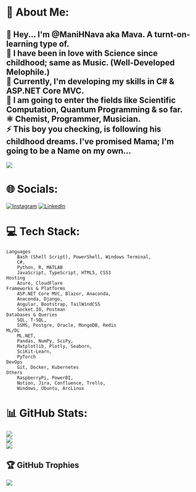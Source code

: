 # 💫 About Me:
🔭 Hey... I'm @ManiHNava aka Mava. A turnt-on-learning type of.                              
🤝 I have been in love with Science since childhood; same as Music. (Well-Developed Melophile.)                     
🌱 Currently, I'm developing my skills in C# & ASP.NET Core MVC.                        
💬 I am going to enter the fields like Scientific Computation, Quantum Programming & so far.                 
⚛️ Chemist, Programmer, Musician.                                                                                     
⚡ This boy you checking, is following his childhood dreams. I've promised Mama; I'm going to be a Name on my own... 
---
[![](https://visitcount.itsvg.in/api?id=ManiHNava&icon=0&color=4)](https://visitcount.itsvg.in)

# 🌐 Socials:
[![Instagram](https://img.shields.io/badge/Instagram-%23E4405F.svg?logo=Instagram&logoColor=white)](https://instagram.com/Mani.H.Nava) [![LinkedIn](https://img.shields.io/badge/LinkedIn-%230077B5.svg?logo=linkedin&logoColor=white)](https://linkedin.com/in/mani-habibi-nava-259542263)

# 💻 Tech Stack:
	Languages
		Bash (Shell Script), PowerShell, Windows Terminal, 
		C#, 
		Python, R, MATLAB
		JavaScript, TypeScript, HTML5, CSS3
	Hosting
		Azure, CloudFlare
	Frameworks & Platforms
		ASP.NET Core MVC, Blazor, Anaconda, 
		Anaconda, Django,
		Angular, Bootstrap, TailWindCSS
		Socket.IO, Postman
	Databases & Queries
		SQL, T-SQL,
		SSMS, Postgre, Oracle, MongoDB, Redis
	ML/DL
		ML.NET,
		Pandas, NumPy, SciPy,
		Matplotlib, Plotly, Seaborn,
		SciKit-Learn,
		PyTorch
	DevOps
		Git, Docker, Kubernetes
	Others
		RaspberryPi, PowerBI,
		Notion, Jira, Confluence, Trello,
		Windows, Ubuntu, ArcLinux
		

# 📊 GitHub Stats:
![](https://github-readme-stats.vercel.app/api?username=ManiHNava&theme=dracula&hide_border=false&include_all_commits=true&count_private=true)<br/>
![](https://github-readme-streak-stats.herokuapp.com/?user=ManiHNava&theme=dracula&hide_border=false)<br/>
![](https://github-readme-stats.vercel.app/api/top-langs/?username=ManiHNava&theme=dracula&hide_border=false&include_all_commits=true&count_private=true&layout=compact)

## 🏆 GitHub Trophies
![](https://github-profile-trophy.vercel.app/?username=ManiHNava&theme=radical&no-frame=false&no-bg=true&margin-w=4)
